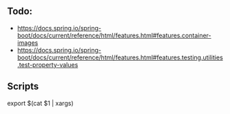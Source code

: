 ## Todo:
* https://docs.spring.io/spring-boot/docs/current/reference/html/features.html#features.container-images
* https://docs.spring.io/spring-boot/docs/current/reference/html/features.html#features.testing.utilities.test-property-values


## Scripts

export $(cat $1 | xargs)
